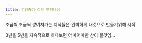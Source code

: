 ```yaml
---
title: 건망증이 심한 엔지니어
---
```


조금씩 조금씩 쌓여져가는 지식들은 완벽하게 내것으로 만들기위해 시작.  

3년을 5년을 지속적으로 하다보면 어마어마한 산이 될것임...
